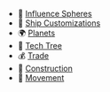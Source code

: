 * :gem: [Influence Spheres](https://github.com/haslo/space4x/blob/master/influence_spheres.md)
* :rocket: [Ship Customizations](https://github.com/haslo/space4x/blob/master/ship_customizations.md)
* :earth_africa: [Planets](https://github.com/haslo/space4x/blob/master/planets.md)
* :satellite: [Tech Tree](https://github.com/haslo/space4x/blob/master/tech_tree.md)
* :moneybag: [Trade](https://github.com/haslo/space4x/blob/master/trade.md)
* :construction: [Construction](https://github.com/haslo/space4x/blob/master/construction.md)
* :vertical_traffic_light: [Movement](https://github.com/haslo/space4x/blob/master/movement.md)
